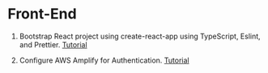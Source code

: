 # Front-End

1. Bootstrap React project using create-react-app using TypeScript, Eslint, and Prettier. [Tutorial](https://itnext.io/how-to-setup-typescript-eslint-prettier-and-react-in-5-minutes-44cfe8af5081)

2. Configure AWS Amplify for Authentication. [Tutorial](https://docs.amplify.aws/lib/auth/getting-started/q/platform/js)

